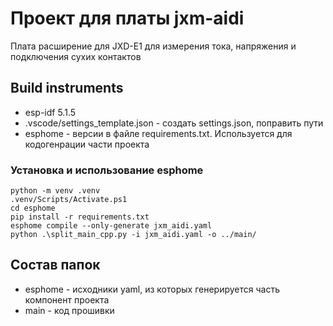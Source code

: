 # Проект для платы jxm-aidi
Плата расширение для JXD-E1 для измерения тока, напряжения и подключения сухих контактов

## Build instruments
 - esp-idf 5.1.5
 - .vscode/settings_template.json - создать settings.json, поправить пути
 - esphome - версии в файле requirements.txt. Используется для кодогенрации части проекта

 ### Установка и использование esphome
 ```
 python -m venv .venv
 .venv/Scripts/Activate.ps1
 cd esphome
 pip install -r requirements.txt
 esphome compile --only-generate jxm_aidi.yaml
 python .\split_main_cpp.py -i jxm_aidi.yaml -o ../main/
 ```

## Состав папок
 - esphome - исходники yaml, из которых генерируется часть компонент проекта
 - main - код прошивки
